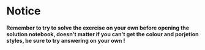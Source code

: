 
# Notice


**Remember to try to solve the exercise on your own before opening the solution notebook, doesn't matter if you can't get the colour and porjetion styles, be sure to try answering on your own !**

